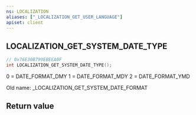 ```yaml
---
ns: LOCALIZATION
aliases: ["_LOCALIZATION_GET_USER_LANGUAGE"]
apiset: client
---
```

## LOCALIZATION_GET_SYSTEM_DATE_TYPE

```c
// 0x76E30B799EBEEA0F
int LOCALIZATION_GET_SYSTEM_DATE_TYPE();
```

0 = DATE_FORMAT_DMY
1 = DATE_FORMAT_MDY
2 = DATE_FORMAT_YMD

Old name: _LOCALIZATION_GET_SYSTEM_DATE_FORMAT


## Return value

